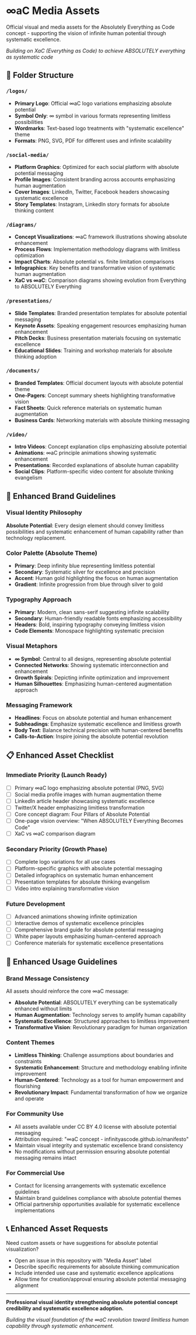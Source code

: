 # ∞aC Media Assets

Official visual and media assets for the Absolutely Everything as Code concept - supporting the vision of infinite human potential through systematic excellence.

*Building on XaC (Everything as Code) to achieve ABSOLUTELY everything as systematic code*

## 📁 Folder Structure

### `/logos/`
- **Primary Logo**: Official ∞aC logo variations emphasizing absolute potential
- **Symbol Only**: ∞ symbol in various formats representing limitless possibilities
- **Wordmarks**: Text-based logo treatments with "systematic excellence" theme
- **Formats**: PNG, SVG, PDF for different uses and infinite scalability

### `/social-media/`
- **Platform Graphics**: Optimized for each social platform with absolute potential messaging
- **Profile Images**: Consistent branding across accounts emphasizing human augmentation
- **Cover Images**: LinkedIn, Twitter, Facebook headers showcasing systematic excellence
- **Story Templates**: Instagram, LinkedIn story formats for absolute thinking content

### `/diagrams/`
- **Concept Visualizations**: ∞aC framework illustrations showing absolute enhancement
- **Process Flows**: Implementation methodology diagrams with limitless optimization
- **Impact Charts**: Absolute potential vs. finite limitation comparisons
- **Infographics**: Key benefits and transformative vision of systematic human augmentation
- **XaC vs ∞aC**: Comparison diagrams showing evolution from Everything to ABSOLUTELY Everything

### `/presentations/`
- **Slide Templates**: Branded presentation templates for absolute potential messaging
- **Keynote Assets**: Speaking engagement resources emphasizing human enhancement
- **Pitch Decks**: Business presentation materials focusing on systematic excellence
- **Educational Slides**: Training and workshop materials for absolute thinking adoption

### `/documents/`
- **Branded Templates**: Official document layouts with absolute potential theme
- **One-Pagers**: Concept summary sheets highlighting transformative vision
- **Fact Sheets**: Quick reference materials on systematic human augmentation
- **Business Cards**: Networking materials with absolute thinking messaging

### `/video/`
- **Intro Videos**: Concept explanation clips emphasizing absolute potential
- **Animations**: ∞aC principle animations showing systematic enhancement
- **Presentations**: Recorded explanations of absolute human capability
- **Social Clips**: Platform-specific video content for absolute thinking evangelism

## 🎨 Enhanced Brand Guidelines

### Visual Identity Philosophy
**Absolute Potential**: Every design element should convey limitless possibilities and systematic enhancement of human capability rather than technology replacement.

### Color Palette (Absolute Theme)
- **Primary**: Deep infinity blue representing limitless potential
- **Secondary**: Systematic silver for excellence and precision
- **Accent**: Human gold highlighting the focus on human augmentation
- **Gradient**: Infinite progression from blue through silver to gold

### Typography Approach
- **Primary**: Modern, clean sans-serif suggesting infinite scalability
- **Secondary**: Human-friendly readable fonts emphasizing accessibility
- **Headers**: Bold, inspiring typography conveying limitless vision
- **Code Elements**: Monospace highlighting systematic precision

### Visual Metaphors
- **∞ Symbol**: Central to all designs, representing absolute potential
- **Connected Networks**: Showing systematic interconnection and enhancement
- **Growth Spirals**: Depicting infinite optimization and improvement
- **Human Silhouettes**: Emphasizing human-centered augmentation approach

### Messaging Framework
- **Headlines**: Focus on absolute potential and human enhancement
- **Subheadings**: Emphasize systematic excellence and limitless growth
- **Body Text**: Balance technical precision with human-centered benefits
- **Calls-to-Action**: Inspire joining the absolute potential revolution

## 📋 Enhanced Asset Checklist

### Immediate Priority (Launch Ready)
- [ ] Primary ∞aC logo emphasizing absolute potential (PNG, SVG)
- [ ] Social media profile images with human augmentation theme
- [ ] LinkedIn article header showcasing systematic excellence
- [ ] Twitter/X header emphasizing limitless transformation
- [ ] Core concept diagram: Four Pillars of Absolute Potential
- [ ] One-page vision overview: "When ABSOLUTELY Everything Becomes Code"
- [ ] XaC vs ∞aC comparison diagram

### Secondary Priority (Growth Phase)
- [ ] Complete logo variations for all use cases
- [ ] Platform-specific graphics with absolute potential messaging
- [ ] Detailed infographics on systematic human enhancement
- [ ] Presentation templates for absolute thinking evangelism
- [ ] Video intro explaining transformative vision

### Future Development
- [ ] Advanced animations showing infinite optimization
- [ ] Interactive demos of systematic excellence principles
- [ ] Comprehensive brand guide for absolute potential messaging
- [ ] White paper layouts emphasizing human-centered approach
- [ ] Conference materials for systematic excellence presentations

## 🚀 Enhanced Usage Guidelines

### Brand Message Consistency
All assets should reinforce the core ∞aC message:
- **Absolute Potential**: ABSOLUTELY everything can be systematically enhanced without limits
- **Human Augmentation**: Technology serves to amplify human capability
- **Systematic Excellence**: Structured approaches to limitless improvement
- **Transformative Vision**: Revolutionary paradigm for human organization

### Content Themes
- **Limitless Thinking**: Challenge assumptions about boundaries and constraints
- **Systematic Enhancement**: Structure and methodology enabling infinite improvement
- **Human-Centered**: Technology as a tool for human empowerment and flourishing
- **Revolutionary Impact**: Fundamental transformation of how we organize and operate

### For Community Use
- All assets available under CC BY 4.0 license with absolute potential messaging
- Attribution required: "∞aC concept - infinityascode.github.io/manifesto"
- Maintain visual integrity and systematic excellence brand consistency
- No modifications without permission ensuring absolute potential messaging remains intact

### For Commercial Use
- Contact for licensing arrangements with systematic excellence guidelines
- Maintain brand guidelines compliance with absolute potential themes
- Official partnership opportunities available for systematic excellence implementations

## 📞 Enhanced Asset Requests

Need custom assets or have suggestions for absolute potential visualization?
- Open an issue in this repository with "Media Asset" label
- Describe specific requirements for absolute thinking communication
- Include intended use case and systematic excellence applications
- Allow time for creation/approval ensuring absolute potential messaging alignment

---

**Professional visual identity strengthening absolute potential concept credibility and systematic excellence adoption.**

*Building the visual foundation of the ∞aC revolution toward limitless human capability through systematic enhancement.*